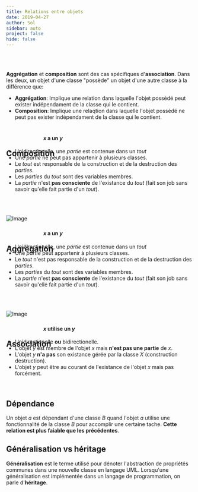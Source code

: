 ```yaml
---
title: Relations entre objets
date: 2019-04-27
author: Sol
sidebar: auto
project: false
hide: false
---
```


<br>
<br>

<Container type="info" header="Association vs Aggrégation vs Composition">

**Aggrégation** et **composition** sont des cas spécifiques d'**association**. Dans les deux, un objet d'une classe "possède" un objet d'une autre classe à la différence que:

* **Aggrégation**: Implique une relation dans laquelle l'objet possédé peut exister indépendament de la classe qui le contient.
* **Composition**: Implique une relaqtion dans laquelle l'objet possédé ne peut pas exister indépendament de la classe qui le contient.

</Container>

<br>
<br>

## Composition

<Media
    src="https://i.imgur.com/eCmncAd.png"
    center="false"
/>

<h4 style="padding-left: 100px; margin-top: -80px;"> 

$x$ <st c="r">a un </st> $y$

</h4>

* Unidirectionelle, une *partie* est contenue dans un *tout*
* Une *partie* <st c="r">ne peut pas</st> appartenir à plusieurs classes.
* Le *tout* est  <st c="r">responsable</st> de la construction et de la destruction des *parties*.
* Les *parties* du *tout* sont des variables membres.
* La *partie* n'est **pas consciente** de l'existance du *tout* (fait son job sans savoir qu'elle fait partie d'un *tout*).

<br>

<Spoiler tag="Exemple">

<br>

![Image](https://i.imgur.com/fcK3ox6.png)

<br>

</Spoiler>


## Aggrégation

<Media
    src="https://i.imgur.com/Og5Qvqt.png"
    center="false"
/>

<h4 style="padding-left: 100px; margin-top: -80px;"> 

$x$ <st c="r">a un </st> $y$

</h4>

* Unidirectionelle, une *partie* est contenue dans un *tout*
* Une *partie* <st c="r">peut</st> appartenir à plusieurs classes.
* Le *tout* n'est <st c="r">pas responsable</st> de la construction et de la destruction des *parties*.
* Les *parties* du *tout* sont des variables membres.
* La *partie* n'est **pas consciente** de l'existance du *tout* (fait son job sans savoir qu'elle fait partie d'un *tout*).

<br>

<Spoiler tag="Exemple">

<br>

![Image](https://i.imgur.com/rIXliCO.png)

<br>

</Spoiler>


## Association

<Media
    src="https://i.imgur.com/wCtz3FT.png"
    center="false"
/>

<h4 style="padding-left: 100px; margin-top: -80px;"> 

 $x$ <st c="r">utilise un </st> $y$
 
</h4>

* Unidirectionelle **ou** bidirectionelle.
* L'objet $y$ est membre de l'objet $x$ mais **n'est pas une partie** de $x$.
* L'objet $y$ **n'a pas** son existance gérée par la classe $X$ (construction destruction).
* L'objet $y$ peut être au courant de l'existance de l'objet $x$ mais pas forcément. 

<br>


## Dépendance


<Media
    src="https://i.imgur.com/9G3ZHCn.png"
    center="false"
/>


Un objet $a$ est dépendant d'une classe $B$ quand l'objet $a$ utilise une fonctionnalité de la classe $B$ pour accomplir une certaine tache. **Cette relation est plus faiable que les précédentes**.


## Généralisation vs héritage

**Généralisation** est le terme utilisé pour dénoter l'abstraction de propriétés communes dans une nouvelle classe <st c="r">en langage UML</st>. Lorsqu'une généralisation est implémentée dans un langage de programmation, on parle d'**héritage**.


<br>


<Media
    src="https://i.imgur.com/Y3f2RHf.png"
/>



